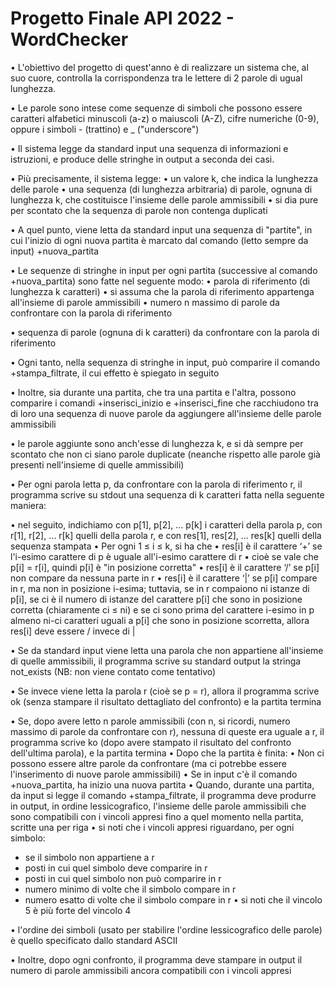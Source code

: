 # Progetto Finale API 2022 - WordChecker

• L'obiettivo del progetto di quest'anno è di realizzare un sistema che, al suo cuore, controlla la corrispondenza tra le lettere di 2 parole di ugual lunghezza.

• Le parole sono intese come sequenze di simboli che possono essere caratteri alfabetici minuscoli (a-z) o maiuscoli (A-Z), cifre numeriche (0-9), oppure i simboli - (trattino) e _ ("underscore")

• Il sistema legge da standard input una sequenza di informazioni e istruzioni, e produce delle stringhe in output a seconda dei casi.

• Più precisamente, il sistema legge:
  • un valore k, che indica la lunghezza delle parole
  • una sequenza (di lunghezza arbitraria) di parole, ognuna di lunghezza k, che costituisce l'insieme delle parole ammissibili
  • si dia pure per scontato che la sequenza di parole non contenga duplicati

• A quel punto, viene letta da standard input una sequenza di "partite", in cui l'inizio di ogni nuova partita è marcato dal comando (letto sempre da input) +nuova_partita

• Le sequenze di stringhe in input per ogni partita (successive al comando +nuova_partita) sono fatte nel seguente modo:
  • parola di riferimento (di lunghezza k caratteri)
  • si assuma che la parola di riferimento appartenga all'insieme di parole ammissibili
  • numero n massimo di parole da confrontare con la parola di riferimento

• sequenza di parole (ognuna di k caratteri) da confrontare con la parola di riferimento

• Ogni tanto, nella sequenza di stringhe in input, può comparire il comando +stampa_filtrate, il cui effetto è spiegato in seguito

• Inoltre, sia durante una partita, che tra una partita e l'altra, possono comparire i comandi +inserisci_inizio e +inserisci_fine che racchiudono tra di loro una sequenza di nuove parole da aggiungere all'insieme delle parole ammissibili

• le parole aggiunte sono anch'esse di lunghezza k, e si dà sempre per scontato che non ci siano parole duplicate (neanche rispetto alle parole già presenti nell'insieme di quelle ammissibili)

• Per ogni parola letta p, da confrontare con la parola di riferimento r, il programma scrive su stdout una sequenza di k caratteri fatta nella seguente maniera:

• nel seguito, indichiamo con p[1], p[2], … p[k] i caratteri della parola p, con r[1], r[2],
… r[k] quelli della parola r, e con res[1], res[2], … res[k] quelli della sequenza
stampata
    • Per ogni 1 ≤ i ≤ k, si ha che
    • res[i] è il carattere ‘+’ se l'i-esimo carattere di p è uguale all'i-esimo carattere di r
    • cioè se vale che p[i] = r[i], quindi p[i] è "in posizione corretta"
    • res[i] è il carattere ‘/’ se p[i] non compare da nessuna parte in r
    • res[i] è il carattere ‘|’ se p[i] compare in r, ma non in posizione i-esima; tuttavia, se in r compaiono ni istanze di p[i], se ci è il numero di           istanze del carattere p[i] che sono in posizione corretta (chiaramente ci ≤ ni) e se ci sono prima del carattere i-esimo in p almeno ni-ci caratteri       uguali a p[i] che sono in posizione scorretta, allora res[i] deve essere / invece di |

• Se da standard input viene letta una parola che non appartiene all'insieme
di quelle ammissibili, il programma scrive su standard output la stringa
not_exists (NB: non viene contato come tentativo)

• Se invece viene letta la parola r (cioè se p = r), allora il programma scrive ok
(senza stampare il risultato dettagliato del confronto) e la partita termina

• Se, dopo avere letto n parole ammissibili (con n, si ricordi, numero
massimo di parole da confrontare con r), nessuna di queste era uguale a r,
il programma scrive ko (dopo avere stampato il risultato del confronto
dell'ultima parola), e la partita termina
• Dopo che la partita è finita:
• Non ci possono essere altre parole da confrontare (ma ci potrebbe essere
l'inserimento di nuove parole ammissibili)
• Se in input c'è il comando +nuova_partita, ha inizio una nuova partita
• Quando, durante una partita, da input si legge il comando
+stampa_filtrate, il programma deve produrre in output, in ordine
lessicografico, l'insieme delle parole ammissibili che sono compatibili con i
vincoli appresi fino a quel momento nella partita, scritte una per riga
• si noti che i vincoli appresi riguardano, per ogni simbolo:
  - se il simbolo non appartiene a r
  - posti in cui quel simbolo deve comparire in r
  - posti in cui quel simbolo non può comparire in r
  - numero minimo di volte che il simbolo compare in r
  - numero esatto di volte che il simbolo compare in r
• si noti che il vincolo 5 è più forte del vincolo 4

• l'ordine dei simboli (usato per stabilire l'ordine lessicografico delle parole) è quello
specificato dallo standard ASCII

• Inoltre, dopo ogni confronto, il programma deve stampare in output il
numero di parole ammissibili ancora compatibili con i vincoli appresi
